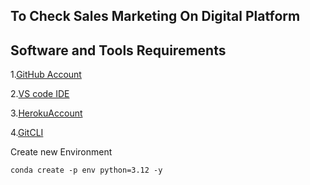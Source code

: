 ## To Check Sales Marketing On Digital Platform

## Software and Tools Requirements

1.[GitHub Account](https://github.com/)

2.[VS code IDE](https://code.visualstudio.com)

3.[HerokuAccount](https://heroku.com)

4.[GitCLI](https://git-scm.com)


Create new Environment

```
conda create -p env python=3.12 -y
```